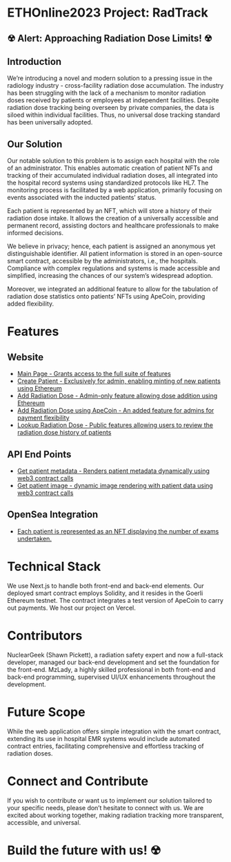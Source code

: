 # ETHOnline2023 Project: RadTrack

## ☢ Alert: Approaching Radiation Dose Limits! ☢

## Introduction

We’re introducing a novel and modern solution to a pressing issue in the radiology industry - cross-facility radiation dose accumulation. The industry has been struggling with the lack of a mechanism to monitor radiation doses received by patients or employees at independent facilities. Despite radiation dose tracking being overseen by private companies, the data is siloed within individual facilities. Thus, no universal dose tracking standard has been universally adopted.

## Our Solution

Our notable solution to this problem is to assign each hospital with the role of an administrator. This enables automatic creation of patient NFTs and tracking of their accumulated individual radiation doses, all integrated into the hospital record systems using standardized protocols like HL7. The monitoring process is facilitated by a web application, primarily focusing on events associated with the inducted patients’ status.

Each patient is represented by an NFT, which will store a history of their radiation dose intake. It allows the creation of a universally accessible and permanent record, assisting doctors and healthcare professionals to make informed decisions.

We believe in privacy; hence, each patient is assigned an anonymous yet distinguishable identifier. All patient information is stored in an open-source smart contract, accessible by the administrators, i.e., the hospitals. Compliance with complex regulations and systems is made accessible and simplified, increasing the chances of our system’s widespread adoption.

Moreover, we integrated an additional feature to allow for the tabulation of radiation dose statistics onto patients’ NFTs using ApeCoin, providing added flexibility.

# Features

## Website

- [Main Page - Grants access to the full suite of features](https://rad-track.vercel.app/)
- [Create Patient - Exclusively for admin, enabling minting of new patients using Ethereum](https://rad-track.vercel.app/add-patient)
- [Add Radiation Dose - Admin-only feature allowing dose addition using Ethereum](https://rad-track.vercel.app/add-dose)
- [Add Radiation Dose using ApeCoin - An added feature for admins for payment flexibility](https://rad-track.vercel.app/add-dose-apecoin)
- [Lookup Radiation Dose - Public features allowing users to review the radiation dose history of patients](https://rad-track.vercel.app/dose-data)

## API End Points

- [Get patient metadata - Renders patient metadata dynamically using web3 contract calls](https://rad-track.vercel.app/api/metadata/69)
- [Get patient image - dynamic image rendering with patient data using web3 contract calls](https://rad-track.vercel.app/api/image/69)

## OpenSea Integration

- [Each patient is represented as an NFT displaying the number of exams undertaken.](https://testnets.opensea.io/assets/goerli/0xb6a95bdda72324cac2fd84f0732eb1fe6006c383/69)

# Technical Stack

We use Next.js to handle both front-end and back-end elements. Our deployed smart contract employs Solidity, and it resides in the Goerli Ethereum testnet. The contract integrates a test version of ApeCoin to carry out payments. We host our project on Vercel.

# Contributors

NuclearGeek (Shawn Pickett), a radiation safety expert and now a full-stack developer, managed our back-end development and set the foundation for the front-end. MzLady, a highly skilled professional in both front-end and back-end programming, supervised UI/UX enhancements throughout the development.

# Future Scope

While the web application offers simple integration with the smart contract, extending its use in hospital EMR systems would include automated contract entries, facilitating comprehensive and effortless tracking of radiation doses.

# Connect and Contribute

If you wish to contribute or want us to implement our solution tailored to your specific needs, please don’t hesitate to connect with us. We are excited about working together, making radiation tracking more transparent, accessible, and universal.

# Build the future with us! ☢
